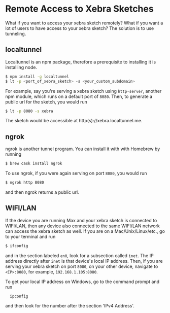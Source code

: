 # Remote Access to Xebra Sketches
What if you want to access your xebra sketch remotely? What if you want a lot of users to have access to your xebra sketch? The solution is to use tunneling.

## localtunnel
Localtunnel is an npm package, therefore a prerequisite to installing it is installing node.
```bash
$ npm install -g localtunnel
$ lt -p <port_of_xebra_sketch> -s <your_custom_subdomain>
```

For example, say you're serving a xebra sketch using `http-server`, another npm module, which runs on a default port of `8080`. Then, to generate a public url for the sketch, you would run
```bash
$ lt -p 8080 -s xebra
```
The sketch would be accessible at http(s)://xebra.localtunnel.me.

## ngrok
ngrok is another tunnel program. You can install it with with Homebrew by running
```bash
$ brew cask install ngrok
```
To use ngrok, if you were again serving on port `8080`, you would run
```bash
$ ngrok http 8080
```
and then ngrok returns a public url.

## WIFI/LAN
If the device you are running Max and your xebra sketch is connected to WIFI/LAN, then any device also connected to the same WIFI/LAN network can access the xebra sketch as well. If you are on a Mac/Unix/Linux/etc., go to your terminal and run
```bash
$ ifconfig
```
and in the section labeled `en0`, look for a subsection called `inet`. The IP address directly after `inet` is that device's local IP address. Then, if you are serving your xebra sketch on port `8080`, on your other device, navigate to `<IP>:8080`, for example, `192.168.1.105:8080`.

To get your local IP address on Windows, go to the command prompt and run
```
  ipconfig
```
and then look for the number after the section 'IPv4 Address'.